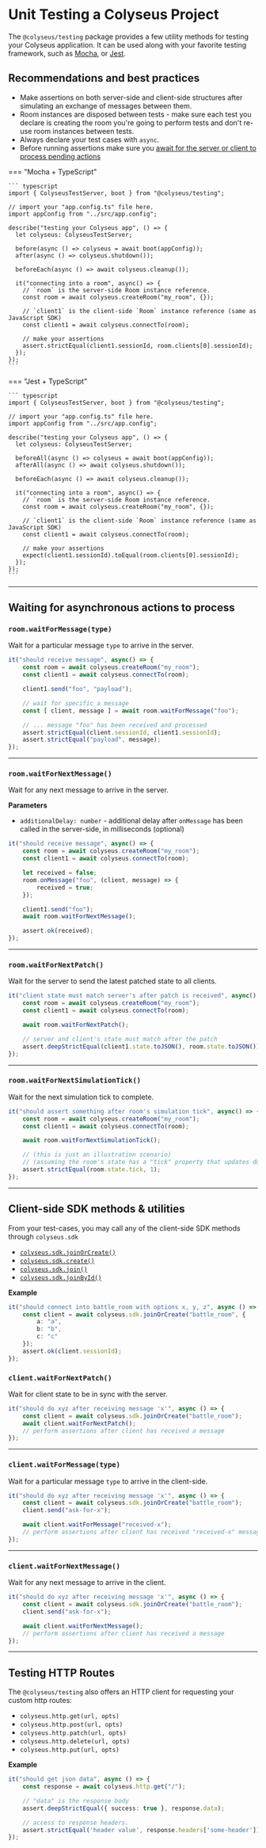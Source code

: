 # Unit Testing a Colyseus Project

The `@colyseus/testing` package provides a few utility methods for testing your Colyseus application. It can be used along with your favorite testing framework, such as [Mocha](https://mochajs.org/), or [Jest](https://jestjs.io/).

## Recommendations and best practices

- Make assertions on both server-side and client-side structures after simulating an exchange of messages between them.
- Room instances are disposed between tests - make sure each test you declare is creating the room you're going to perform tests and don't re-use room instances between tests.
- Always declare your test cases with `async`.
- Before running assertions make sure you [await for the server or client to process pending actions](#waiting-for-asynchronous-actions-to-process)

=== "Mocha + TypeScript"

    ``` typescript
    import { ColyseusTestServer, boot } from "@colyseus/testing";

    // import your "app.config.ts" file here.
    import appConfig from "../src/app.config";

    describe("testing your Colyseus app", () => {
      let colyseus: ColyseusTestServer;

      before(async () => colyseus = await boot(appConfig));
      after(async () => colyseus.shutdown());

      beforeEach(async () => await colyseus.cleanup());

      it("connecting into a room", async() => {
        // `room` is the server-side Room instance reference.
        const room = await colyseus.createRoom("my_room", {});

        // `client1` is the client-side `Room` instance reference (same as JavaScript SDK)
        const client1 = await colyseus.connectTo(room);

        // make your assertions
        assert.strictEqual(client1.sessionId, room.clients[0].sessionId);
      });
    });
    ```

=== "Jest + TypeScript"

    ``` typescript
    import { ColyseusTestServer, boot } from "@colyseus/testing";

    // import your "app.config.ts" file here.
    import appConfig from "../src/app.config";

    describe("testing your Colyseus app", () => {
      let colyseus: ColyseusTestServer;

      beforeAll(async () => colyseus = await boot(appConfig));
      afterAll(async () => await colyseus.shutdown());

      beforeEach(async () => await colyseus.cleanup());

      it("connecting into a room", async() => {
        // `room` is the server-side Room instance reference.
        const room = await colyseus.createRoom("my_room", {});

        // `client1` is the client-side `Room` instance reference (same as JavaScript SDK)
        const client1 = await colyseus.connectTo(room);

        // make your assertions
        expect(client1.sessionId).toEqual(room.clients[0].sessionId);
      });
    });
    ```

---

## Waiting for asynchronous actions to process

### `room.waitForMessage(type)`

Wait for a particular message `type` to arrive in the server.

``` typescript
it("should receive message", async() => {
    const room = await colyseus.createRoom("my_room");
    const client1 = await colyseus.connectTo(room);

    client1.send("foo", "payload");

    // wait for specific a message
    const [ client, message ] = await room.waitForMessage("foo");

    // ... message "foo" has been received and processed
    assert.strictEqual(client.sessionId, client1.sessionId);
    assert.strictEqual("payload", message);
});
```

---

### `room.waitForNextMessage()`

Wait for any next message to arrive in the server.

**Parameters**

- `additionalDelay: number` - additional delay after `onMessage` has been called in the server-side, in milliseconds (optional)

``` typescript
it("should receive message", async() => {
    const room = await colyseus.createRoom("my_room");
    const client1 = await colyseus.connectTo(room);

    let received = false;
    room.onMessage("foo", (client, message) => {
        received = true;
    });

    client1.send("foo");
    await room.waitForNextMessage();

    assert.ok(received);
});
```

---

### `room.waitForNextPatch()`

Wait for the server to send the latest patched state to all clients.

``` typescript
it("client state must match server's after patch is received", async() => {
    const room = await colyseus.createRoom("my_room");
    const client1 = await colyseus.connectTo(room);

    await room.waitForNextPatch();

    // server and client's state must match after the patch
    assert.deepStrictEqual(client1.state.toJSON(), room.state.toJSON());
});
```

---

### `room.waitForNextSimulationTick()`

Wait for the next simulation tick to complete.

``` typescript
it("should assert something after room's simulation tick", async() => {
    const room = await colyseus.createRoom("my_room");
    const client1 = await colyseus.connectTo(room);

    await room.waitForNextSimulationTick();

    // (this is just an illustration scenario)
    // (assuming the room's state has a "tick" property that updates during setSimulationInterval())
    assert.strictEqual(room.state.tick, 1);
});
```

---

## Client-side SDK methods & utilities

From your test-cases, you may call any of the client-side SDK methods through `colyseus.sdk`

- [`colyseus.sdk.joinOrCreate()`](/client/#joinorcreate-roomname-string-options-any)
- [`colyseus.sdk.create()`](/client/#create-roomname-string-options-any)
- [`colyseus.sdk.join()`](/client/#join-roomname-string-options-any)
- [`colyseus.sdk.joinById()`](/client/#joinbyid-roomid-string-options-any)

**Example**

``` typescript
it("should connect into battle_room with options x, y, z", async () => {
    const client = await colyseus.sdk.joinOrCreate("battle_room", {
        a: "a",
        b: "b",
        c: "c"
    });
    assert.ok(client.sessionId);
});
```

### `client.waitForNextPatch()`

Wait for client state to be in sync with the server.

``` typescript
it("should do xyz after receiving message 'x'", async () => {
    const client = await colyseus.sdk.joinOrCreate("battle_room");
    await client.waitForNextPatch();
    // perform assertions after client has received a message
});
```

---

### `client.waitForMessage(type)`

Wait for a particular message `type` to arrive in the client-side.

``` typescript
it("should do xyz after receiving message 'x'", async () => {
    const client = await colyseus.sdk.joinOrCreate("battle_room");
    client.send("ask-for-x");

    await client.waitForMessage("received-x");
    // perform assertions after client has received "received-x" message type.
});
```

---

### `client.waitForNextMessage()`

Wait for any next message to arrive in the client.

``` typescript
it("should do xyz after receiving message 'x'", async () => {
    const client = await colyseus.sdk.joinOrCreate("battle_room");
    client.send("ask-for-x");

    await client.waitForNextMessage();
    // perform assertions after client has received a message
});
```

---

## Testing HTTP Routes

The `@colyseus/testing` also offers an HTTP client for requesting your custom http routes:

- `colyseus.http.get(url, opts)`
- `colyseus.http.post(url, opts)`
- `colyseus.http.patch(url, opts)`
- `colyseus.http.delete(url, opts)`
- `colyseus.http.put(url, opts)`

**Example**

``` typescript
it("should get json data", async () => {
    const response = await colyseus.http.get("/");

    // "data" is the response body
    assert.deepStrictEqual({ success: true }, response.data);

    // access to response headers.
    assert.strictEqual('header value', response.headers['some-header']);
});
```
